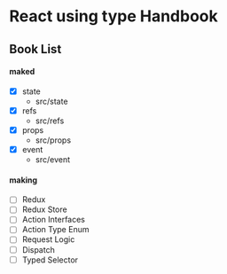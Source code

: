 # React using type Handbook

## Book List

#### maked

-   [x] state
    -   src/state
-   [x] refs
    -   src/refs
-   [x] props
    -   src/props
-   [x] event
    -   src/event

#### making
- [ ] Redux
- [ ] Redux Store
- [ ] Action Interfaces
- [ ] Action Type Enum
- [ ] Request Logic
- [ ] Dispatch
- [ ] Typed Selector
